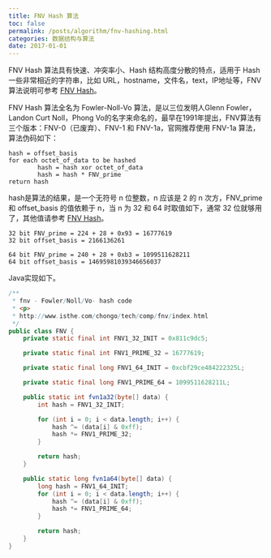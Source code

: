 ```yaml
---
title: FNV Hash 算法
toc: false
permalink: /posts/algorithm/fnv-hashing.html
categories: 数据结构与算法
date: 2017-01-01
---
```


FNV Hash 算法具有快速、冲突率小、Hash 结构高度分散的特点，适用于 Hash 一些非常相近的字符串，比如 URL，hostname，文件名，text，IP地址等，FNV算法说明可参考 [FNV Hash](http://www.isthe.com/chongo/tech/comp/fnv/)。

FNV Hash 算法全名为 Fowler-Noll-Vo 算法，是以三位发明人Glenn Fowler，Landon Curt Noll，Phong Vo的名字来命名的，最早在1991年提出，FNV算法有三个版本：FNV-0（已废弃）、FNV-1 和 FNV-1a，官网推荐使用 FNV-1a 算法，算法伪码如下：

````text
hash = offset_basis
for each octet_of_data to be hashed
        hash = hash xor octet_of_data
        hash = hash * FNV_prime
return hash
````

hash是算法的结果，是一个无符号 n 位整数，n 应该是 2 的 n 次方，FNV_prime 和 offset_basis 的值依赖于 n，当 n 为 32 和 64 时取值如下，通常 32 位就够用了，其他值请参考 [FNV Hash](http://www.isthe.com/chongo/tech/comp/fnv/)。

````text
32 bit FNV_prime = 224 + 28 + 0x93 = 16777619
32 bit offset_basis = 2166136261

64 bit FNV_prime = 240 + 28 + 0xb3 = 1099511628211
64 bit offset_basis = 14695981039346656037
````

Java实现如下。

````java
/**
 * fnv - Fowler/Noll/Vo- hash code
 * <p>
 * http://www.isthe.com/chongo/tech/comp/fnv/index.html
 */
public class FNV {
    private static final int FNV1_32_INIT = 0x811c9dc5;

    private static final int FNV1_PRIME_32 = 16777619;

    private static final long FNV1_64_INIT = 0xcbf29ce484222325L;

    private static final long FNV1_PRIME_64 = 1099511628211L;

    public static int fvn1a32(byte[] data) {
        int hash = FNV1_32_INIT;

        for (int i = 0; i < data.length; i++) {
            hash ^= (data[i] & 0xff);
            hash *= FNV1_PRIME_32;
        }

        return hash;
    }

    public static long fvn1a64(byte[] data) {
        long hash = FNV1_64_INIT;
        for (int i = 0; i < data.length; i++) {
            hash ^= (data[i] & 0xff);
            hash *= FNV1_PRIME_64;
        }

        return hash;
    }
}
````
